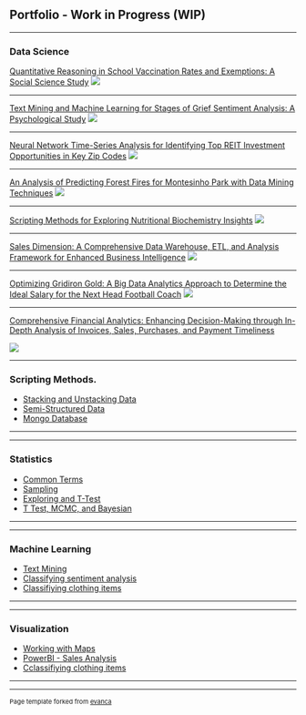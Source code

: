 ## Portfolio - Work in Progress (WIP)

---

### Data Science

[Quantitative Reasoning in School Vaccination Rates and Exemptions: A Social Science Study](/projects/Vaccination_Rate_and_Exemptions/Vaccination_Rate_and_Exemptions_in_Schools.md)
<img src="/projects/Vaccination_Rate_and_Exemptions/images/School_Vaccination_Rate_and_Exemptions_merged_image.jpg?raw=true"/>

---

[Text Mining and Machine Learning for Stages of Grief Sentiment Analysis: A Psychological Study](http://example.com/)
<img src="/projects/Stages_of_Grief_Sentiment_Analysis/images/text_mining_merged_image_2.jpg?raw=true"/>

---

[Neural Network Time-Series Analysis for Identifying Top REIT Investment Opportunities in Key Zip Codes](http://example.com/)
<img src="/projects/REIT_Time_Series/images/timeseries_merged_image.jpg?raw=true"/>

---

[An Analysis of Predicting Forest Fires for Montesinho Park with Data Mining Techniques](/projects/Predicting_Forest_Fires/pdf/Predicting_Forest_Fire.pdf)
<img src="/projects/Predicting_Forest_Fires/images/forest_fire_merged_image.jpg?raw=true"/>


---
[Scripting Methods for Exploring Nutritional Biochemistry Insights](/pdf/sample_presentation.pdf)
<img src="/projects/Scripting_For_Nutritioinal_Biochemistry/images/bio_chem_merged_image.jpg?raw=true"/>

---

[Sales Dimension: A Comprehensive Data Warehouse, ETL, and Analysis Framework for Enhanced Business Intelligence](/pdf/sample_presentation.pdf)
<img src="/projects/Sales_Dimension_Data_Warehouse/images/data_warehouse_merged_image.jpg?raw=true"/>

---

[Optimizing Gridiron Gold: A Big Data Analytics Approach to Determine the Ideal Salary for the Next Head Football Coach](http://example.com/)
<img src="/projects/Predicting_Ideal_Salary/images/salary_merged_image.jpg?raw=true"/>

---

[Comprehensive Financial Analytics: Enhancing Decision-Making through In-Depth Analysis of Invoices, Sales, Purchases, and Payment Timeliness](http://example.com/)

<img src="/projects/Financial_Analytics_transactions/images/acc_merged_image.jpg?raw=true"/>

---
### Scripting Methods.

- [Stacking and Unstacking Data](/Scripting_Methods/html/Data_Stacking_and_Unstacking.html)
- [Semi-Structured Data](http://example.com/)
- [Mongo Database](http://example.com/)

---

---
### Statistics

- [Common Terms](http://example.com/)
- [Sampling](http://example.com/)
- [Exploring and T-Test](http://example.com/)
- [T Test, MCMC, and Bayesian ](http://example.com/)


---

---
### Machine Learning
- [Text Mining](http://example.com/)
- [Classifying sentiment analysis](http://example.com/)
- [Classifiying clothing items](http://example.com/)
---



---
### Visualization
- [Working with Maps](http://example.com/)
- [PowerBI - Sales Analysis](http://example.com/)
- [Cclassifiying clothing items](http://example.com/)
---


---
<p style="font-size:11px">Page template forked from <a href="https://github.com/evanca/quick-portfolio">evanca</a></p>
<!-- Remove above link if you don't want to attibute -->
